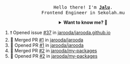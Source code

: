 <p align="center">
  <br />
  <samp>
    Hello there! I'm
    <b
      ><a
        rel="nofollow noopener noreferrer"
        target="_blank"
        href="https://jaluwibowo.id"
        >Jalu</a
      ></b
    >. <br />Frontend Engineer in Sekolah.mu<br />
  </samp>
</p>

<details align="center">
  <summary>
    <b>Want to know me? 🤔</b>
  </summary>
  <samp>
  <b><h2 style="color:#228B22"> 👇 L E T ' S &nbsp; G O 👇 </h2></b>

  <a
    style="display: flex; align-items: center; color:#228B22;"
    rel="nofollow noopener noreferrer"
    target="_blank"
    href="https://www.linkedin.com/in/jaluwibowoaji/">
    <img src="https://raw.githubusercontent.com/jarooda/jarooda/main/assets/line-md--linkedin.svg" alt="linkedin logo">
    <span>Jalu Wibowo Aji</span>
  </a>

  <a
    style="display: flex; align-items: center; color:#228B22;"
    rel="nofollow noopener noreferrer"
    target="_blank"
    href="https://x.com/jaluwibowoaji">
    <img src="https://raw.githubusercontent.com/jarooda/jarooda/main/assets/line-md--twitter-x-alt.svg" alt="x logo">
    <span>@jaluwibowo</span>
  </a>

  <a
  style="display: flex; align-items: flex-end; color:#228B22;"
  rel="nofollow noopener noreferrer"
  target="_blank"
  href="https://www.jaluwibowo.id/#contactme">
    <img src="https://raw.githubusercontent.com/jarooda/jarooda/main/assets/line-md--email.svg" alt="email logo">
    <span>me@jaluwibowo.id</span>
  </a>
  </samp>
</details>

<!--START_SECTION:activity-->
1. ❗ Opened issue [#37](https://github.com/jarooda/jarooda.github.io/issues/37) in [jarooda/jarooda.github.io](https://github.com/jarooda/jarooda.github.io)
2. 🎉 Merged PR [#1](https://github.com/jarooda/jarooda/pull/1) in [jarooda/jarooda](https://github.com/jarooda/jarooda)
3. 💪 Opened PR [#1](https://github.com/jarooda/jarooda/pull/1) in [jarooda/jarooda](https://github.com/jarooda/jarooda)
4. 🎉 Merged PR [#2](https://github.com/jarooda/my-packages/pull/2) in [jarooda/my-packages](https://github.com/jarooda/my-packages)
5. 💪 Opened PR [#2](https://github.com/jarooda/my-packages/pull/2) in [jarooda/my-packages](https://github.com/jarooda/my-packages)
<!--END_SECTION:activity-->